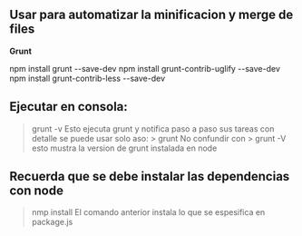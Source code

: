 ## Usar para automatizar la minificacion y merge de files
**Grunt**

   npm install grunt --save-dev
   npm install grunt-contrib-uglify --save-dev
   npm install grunt-contrib-less --save-dev

## Ejecutar en consola:
 > grunt -v
   Esto ejecuta grunt y notifica paso a paso sus tareas con detalle
   se puede usar solo aso: > grunt
   No confundir con > grunt -V
   esto mustra la version de grunt instalada en node

## Recuerda que se debe instalar las dependencias con node
 > nmp install
   El comando anterior instala lo que se espesifica en package.js